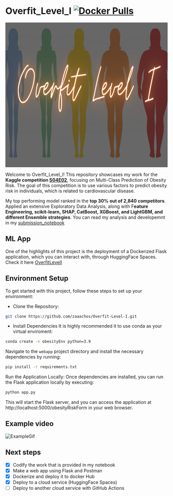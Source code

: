 # Overfit_Level_I [![Docker Pulls](https://img.shields.io/docker/pulls/zachooos/obesityriskapp.svg)](https://hub.docker.com/r/zachooos/obesityriskapp) 
<img style="width:1700px; height:450px; display:block; margin:0 auto;" src="notebook/data/risk.png">

Welcome to Overfit_Level_I! This repository showcases my work for the **Kaggle competition [S04E02](https://www.kaggle.com/competitions/playground-series-s4e2)**, focusing on Multi-Class Prediction of Obesity Risk. The goal of this competition is to use various factors to predict obesity risk in individuals, which is related to cardiovascular disease. 

My top performing model ranked in the **top 30% out of 2,840 competitors**. Applied an extensive Exploratory Data Analysis, along with F**eature Engineering, scikit-learn, SHAP, CatBoost, XGBoost, and LightGBM, and different Ensemble strategies**. You can read my analysis and developemnt in my [submission_notebook](notebook/submission_notebook.ipynb)

## ML App
One of the highlights of this project is the deployment of a Dockerized Flask application, which you can interact with, through HuggingFace Spaces. Check it here [OverfitLevelI](https://zaaachos-overfitleveli.hf.space/obesityRiskForm)

## Environment Setup

To get started with this project, follow these steps to set up your environment:
- Clone the Repository:

```bash
git clone https://github.com/zaaachos/Overfit-Level-I.git
```

- Install Dependencies
It is highly recommended it to use conda as your virtual enviroment:
```bash
conda create -n obesityEnv python=3.9
```
Navigate to the `webapp` project directory and install the necessary dependencies by running:
```bash
pip install -r requirements.txt
```

Run the Application Locally:
Once dependencies are installed, you can run the Flask application locally by executing:

```bash
python app.py
```

This will start the Flask server, and you can access the application at http://localhost:5000/obesityRiskForm in your web browser.


## Example video
![ExampleGif](https://i.imgur.com/4MmYFII.gif)

## Next steps
- [x] Codify the work that is provided in my notebook
- [x] Make a web app using Flask and Postman
- [x] Dockerize and deploy it to docker Hub
- [x] Deploy to a cloud service (HuggingFace Spaces)
- [ ] Deploy to another cloud service with GitHub Actions
